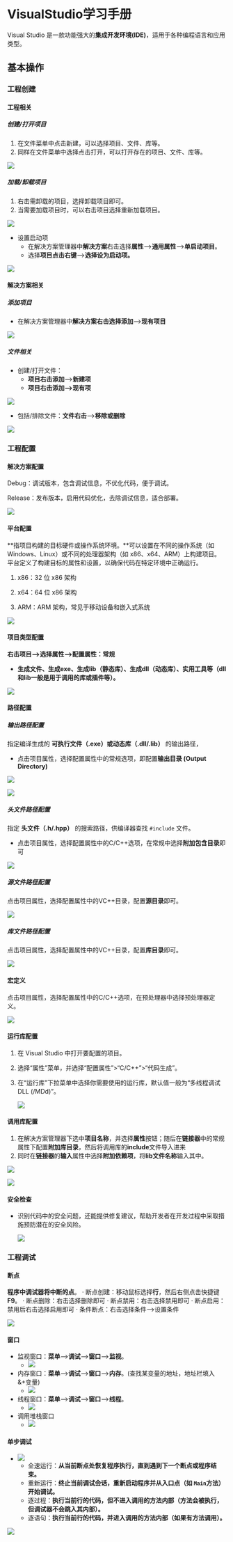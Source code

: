 # VisualStudio学习手册

Visual Studio 是一款功能强大的**集成开发环境(IDE)**，适用于各种编程语言和应用类型。

## 基本操作

### 工程创建

#### 工程相关

##### 创建/打开项目

1. 在文件菜单中点击新建，可以选择项目、文件、库等。
2. 同样在文件菜单中选择点击打开，可以打开存在的项目、文件、库等。

![](./VisualStudio.assets/%E6%96%B0%E5%BB%BA%E5%B7%A5%E7%A8%8B.png)

##### 加载/卸载项目

1. 右击需卸载的项目，选择卸载项目即可。
2. 当需要加载项目时，可以右击项目选择重新加载项目。

![](./VisualStudio.assets/%E5%8D%B8%E8%BD%BD%E9%A1%B9%E7%9B%AE.png)

- 设置启动项
  - 在解决方案管理器中**解决方案**右击选择**属性**——>**通用属性**——>**单启动项目**。
  - 选择**项目点击右键**——>**选择设为启动项。**


![](./VisualStudio.assets/%E5%90%AF%E5%8A%A8%E9%A1%B9.png)

#### 解决方案相关

##### 添加项目

- 在解决方案管理器中**解决方案右击选择添加**——>**现有项目**

![](./VisualStudio.assets/%E6%B7%BB%E5%8A%A0%E9%A1%B9%E7%9B%AE1.png)

##### 文件相关

- 创建/打开文件：
  - **项目右击添加**——>**新建项**
  - **项目右击添加——>现有项**


![](./VisualStudio.assets/%E6%96%B0%E5%BB%BA%E6%96%87%E4%BB%B6.png)

- 包括/排除文件：**文件右击**——>**移除或删除**

![](./VisualStudio.assets/%E7%A7%BB%E9%99%A4%E6%96%87%E4%BB%B6.png)


### 工程配置

#### 解决方案配置

Debug：调试版本，包含调试信息，不优化代码，便于调试。

Release：发布版本，启用代码优化，去除调试信息，适合部署。

![](./VisualStudio.assets/%E8%A7%A3%E5%86%B3%E6%96%B9%E6%A1%88%E9%85%8D%E7%BD%AE.png)

#### 平台配置

**指项目构建的目标硬件或操作系统环境。**可以设置在不同的操作系统（如 Windows、Linux）或不同的处理器架构（如 x86、x64、ARM）上构建项目。平台定义了构建目标的属性和设置，以确保代码在特定环境中正确运行。

1. x86：32 位 x86 架构

2. x64：64 位 x86 架构

3. ARM：ARM 架构，常见于移动设备和嵌入式系统

![](./VisualStudio.assets/%E5%B9%B3%E5%8F%B0%E9%85%8D%E7%BD%AE.png)



#### 项目类型配置

**右击项目——>选择属性——>配置属性：常规**

- **生成文件、生成exe、生成lib（静态库）、生成dll（动态库）、实用工具等（dll和lib一般是用于调用的库或插件等）。**

![](./VisualStudio.assets/%E9%A1%B9%E7%9B%AE%E7%B1%BB%E5%9E%8B.png)

#### 路径配置

##### **输出路径配置**

指定编译生成的 **可执行文件（.exe）或动态库（.dll/.lib）** 的输出路径，

* 点击项目属性，选择配置属性中的常规选项，即配置**输出目录 (Output Directory)**

![](./VisualStudio.assets/%E8%B7%AF%E5%BE%84%E6%96%87%E4%BB%B61.png)

![](./VisualStudio.assets/%E8%B7%AF%E5%BE%84%E6%96%87%E4%BB%B62.png)

##### **头文件路径配置**

指定 **头文件（.h/.hpp）** 的搜索路径，供编译器查找 `#include` 文件。

* 点击项目属性，选择配置属性中的C/C++选项，在常规中选择**附加包含目录**即可

![](./VisualStudio.assets/%E8%B7%AF%E5%BE%84%E6%96%87%E4%BB%B63.png)

##### **源文件路径配置**

点击项目属性，选择配置属性中的VC++目录，配置**源目录**即可。

![](./VisualStudio.assets/%E5%8E%9F%E7%9B%AE%E5%BD%95.png)

##### 库文件路径配置

点击项目属性，选择配置属性中的VC++目录，配置**库目录**即可。

![](./VisualStudio.assets/%E5%BA%93%E7%9B%AE%E5%BD%95.png)

#### 宏定义

点击项目属性，选择配置属性中的C/C++选项，在预处理器中选择预处理器定义。

![](./VisualStudio.assets/%E5%AE%8F%E5%AE%9A%E4%B9%89.png)

#### 运行库配置

1. 在 Visual Studio 中打开要配置的项目。

2. 选择“属性”菜单，并选择“配置属性”>“C/C++”>“代码生成”。

3. 在“运行库”下拉菜单中选择你需要使用的运行库，默认值一般为“多线程调试 DLL (/MDd)”。

   ![](./VisualStudio.assets/%E8%BF%90%E8%A1%8C%E5%BA%93%E9%85%8D%E7%BD%AE.png)

#### 调用库配置

1. 在解决方案管理器下选中**项目名称**，并选择**属性**按钮；随后在**链接器**中的常规属性下配置**附加库目录**，然后将调用库的**include**文件导入进来
1. 同时在**链接器**的**输入**属性中选择**附加依赖项**，将**lib文件名称**输入其中。

![](./VisualStudio.assets/%E9%99%84%E5%8A%A0%E5%BA%93%E7%9B%AE%E5%BD%95.png)

![](./VisualStudio.assets/%E9%99%84%E5%8A%A0%E4%BE%9D%E8%B5%96%E9%A1%B9.png)

#### 安全检查

- 识别代码中的安全问题，还能提供修复建议，帮助开发者在开发过程中采取措施预防潜在的安全风险。

  ![](./VisualStudio.assets/%E5%AE%89%E5%85%A8%E6%A3%80%E6%9F%A5.png)

### 工程调试

#### 断点

**程序中调试器将中断的点**。
· 断点创建：移动鼠标选择**行**，然后右侧点击快捷键**F9**。
· 断点删除：右击选择删除即可
· 断点禁用：右击选择禁用即可
· 断点启用：禁用后右击选择启用即可
· 条件断点：右击选择条件——>设置条件

![](./VisualStudio.assets/debug.png)

#### 窗口

- 监视窗口：**菜单**——>**调试**——>**窗口**——>**监视**。
  - ![](./VisualStudio.assets/%E7%9B%91%E8%A7%86%E7%AA%97%E5%8F%A3.png)
- 内存窗口：**菜单**——>**调试**——>**窗口**——>**内存**。(查找某变量的地址，地址栏填入 &+变量)
  - ![](./VisualStudio.assets/%E5%86%85%E5%AD%98%E7%AA%97%E5%8F%A3.png)
- 线程窗口：**菜单**——>**调试**——>**窗口**——>**线程**。
  - ![](./VisualStudio.assets/%E7%BA%BF%E7%A8%8B.png)
- 调用堆栈窗口
  - ![](./VisualStudio.assets/%E5%A0%86%E6%A0%88%E7%AA%97%E5%8F%A3.png)

#### 单步调试

- ![](./VisualStudio.assets/%E8%B0%83%E8%AF%95%E9%80%9A%E9%81%93.png)
  - 全速运行：**从当前断点处恢复程序执行，直到遇到下一个断点或程序结束。**
  - 重新运行：**终止当前调试会话，重新启动程序并从入口点（如 `Main`方法）开始调试。**
  - 逐过程：**执行当前行的代码，但不进入调用的方法内部（方法会被执行，但调试器不会跳入其内部）。**
  - 逐语句：**执行当前行的代码，并进入调用的方法内部（如果有方法调用）。**

![](./VisualStudio.assets/%E8%B0%83%E8%AF%95.png)